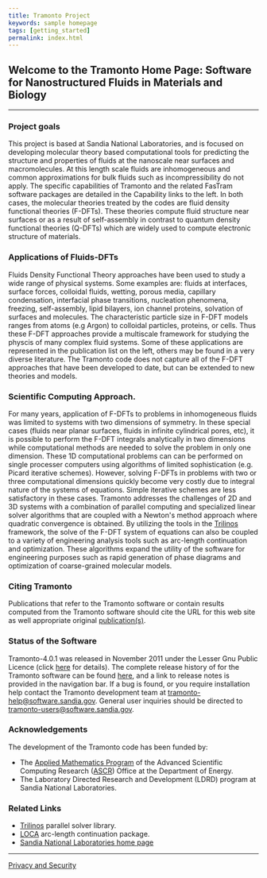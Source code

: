 ```yaml
---
title: Tramonto Project
keywords: sample homepage
tags: [getting_started]
permalink: index.html
---
```


## Welcome to the Tramonto Home Page: Software for Nanostructured Fluids in Materials and Biology

***

### Project goals

This project is based at Sandia National Laboratories, and is focused on developing molecular theory based computational tools for predicting the structure and properties of fluids at the nanoscale near surfaces and macromolecules. At this length scale fluids are inhomogeneous and common approximations for bulk fluids such as incompressibility do not apply. The specific capabilities of Tramonto and the related FasTram software packages are detailed in the Capability links to the left. In both cases, the molecular theories treated by the codes are fluid density functional theories (F-DFTs). These theories compute fluid structure near surfaces or as a result of self-assembly in contrast to quantum density functional theories (Q-DFTs) which are widely used to compute electronic structure of materials.

### Applications of Fluids-DFTs

Fluids Density Functional Theory approaches have been used to study a wide range of physical systems. Some examples are: fluids at interfaces, surface forces, colloidal fluids, wetting, porous media, capillary condensation, interfacial phase transitions, nucleation phenomena, freezing, self-assembly, lipid bilayers, ion channel proteins, solvation of surfaces and molecules. The characteristic particle size in F-DFT models ranges from atoms (e.g Argon) to colloidal particles, proteins, or cells. Thus these F-DFT approaches provide a multiscale framework for studying the physcis of many complex fluid systems. Some of these applications are represented in the publication list on the left, others may be found in a very diverse literature. The Tramonto code does not capture all of the F-DFT approaches that have been developed to date, but can be extended to new theories and models.

### Scientific Computing Approach.

For many years, application of F-DFTs to problems in inhomogeneous fluids was limited to systems with two dimensions of symmetry. In these special cases (fluids near planar surfaces, fluids in infinite cylindrical pores, etc), it is possible to perform the F-DFT integrals analytically in two dimensions while computational methods are needed to solve the problem in only one dimension. These 1D computational problems can can be performed on single processer computers using algorithms of limited sophistication (e.g. Picard iterative schemes). However, solving F-DFTs in problems with two or three computational dimensions quickly become very costly due to integral nature of the systems of equations. Simple iterative schemes are less satisfactory in these cases. Tramonto addresses the challenges of 2D and 3D systems with a combination of parallel computing and specialized linear solver algorithms that are coupled with a Newton's method approach where quadratic convergence is obtained. By utilizing the tools in the [Trilinos](http://trilinos.sandia.gov) framework, the solve of the F-DFT system of equations can also be coupled to a variety of engineering analysis tools such as arc-length continuation and optimization. These algorithms expand the utility of the software for engineering purposes such as rapid generation of phase diagrams and optimization of coarse-grained molecular models.

### Citing Tramonto

Publications that refer to the Tramonto software or contain results computed from the Tramonto software should cite the URL for this web site as well appropriate original [publication(s)](publications.html).

### Status of the Software

Tramonto-4.0.1 was released in November 2011 under the Lesser Gnu Public Licence (click [here](http://www.gnu.org/copyleft/lgpl.html) for details). The complete release history of for the Tramonto software can be found [here](release_history.html), and a link to release notes is provided in the navigation bar. If a bug is found, or you require installation help contact the Tramonto development team at [tramonto-help@software.sandia.gov](mailto:tramonto-help@software.sandia.gov). General user inquiries should be directed to [tramonto-users@software.sandia.gov](mailto:tramonto-users@software.sandia.gov).

### Acknowledgements

The development of the Tramonto code has been funded by:

*   The [Applied Mathematics Program](http://www.sc.doe.gov/ascr/Research/AppliedMath.html) of the Advanced Scientific Computing Research ([ASCR](http://www.sc.doe.gov/ascr/home.html)) Office at the Department of Energy.
*   The Laboratory Directed Research and Development (LDRD) program at Sandia National Laboratories.

### Related Links

*   [Trilinos](http://trilinos.sandia.gov) parallel solver library.
*   [LOCA](http://trilinos.sandia.gov/packages/nox) arc-length continuation package.
*   [Sandia National Laboratories home page](http://www.sandia.gov/)

***

<a href="http://www.sandia.gov/general/privacy-security/index.html">Privacy and Security</a>